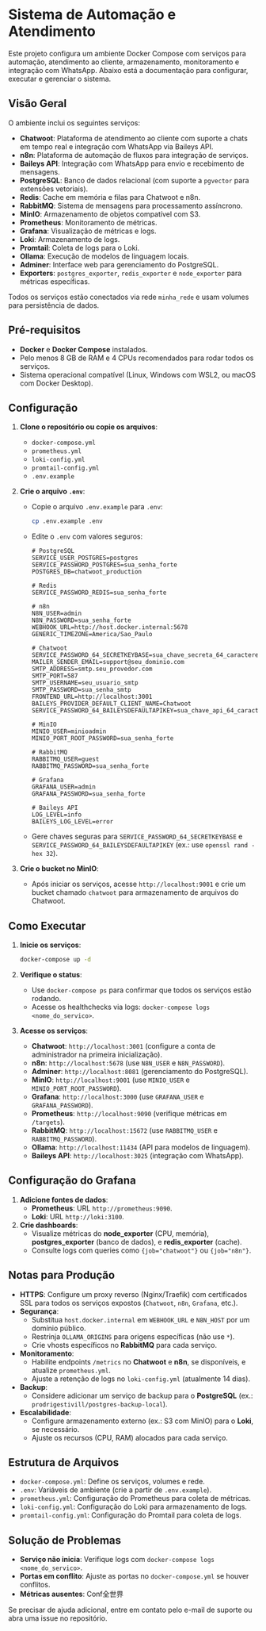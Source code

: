 # Sistema de Automação e Atendimento

Este projeto configura um ambiente Docker Compose com serviços para automação, atendimento ao cliente, armazenamento, monitoramento e integração com WhatsApp. Abaixo está a documentação para configurar, executar e gerenciar o sistema.

## Visão Geral

O ambiente inclui os seguintes serviços:
- **Chatwoot**: Plataforma de atendimento ao cliente com suporte a chats em tempo real e integração com WhatsApp via Baileys API.
- **n8n**: Plataforma de automação de fluxos para integração de serviços.
- **Baileys API**: Integração com WhatsApp para envio e recebimento de mensagens.
- **PostgreSQL**: Banco de dados relacional (com suporte a `pgvector` para extensões vetoriais).
- **Redis**: Cache em memória e filas para Chatwoot e n8n.
- **RabbitMQ**: Sistema de mensagens para processamento assíncrono.
- **MinIO**: Armazenamento de objetos compatível com S3.
- **Prometheus**: Monitoramento de métricas.
- **Grafana**: Visualização de métricas e logs.
- **Loki**: Armazenamento de logs.
- **Promtail**: Coleta de logs para o Loki.
- **Ollama**: Execução de modelos de linguagem locais.
- **Adminer**: Interface web para gerenciamento do PostgreSQL.
- **Exporters**: `postgres_exporter`, `redis_exporter` e `node_exporter` para métricas específicas.

Todos os serviços estão conectados via rede `minha_rede` e usam volumes para persistência de dados.

## Pré-requisitos

- **Docker** e **Docker Compose** instalados.
- Pelo menos 8 GB de RAM e 4 CPUs recomendados para rodar todos os serviços.
- Sistema operacional compatível (Linux, Windows com WSL2, ou macOS com Docker Desktop).

## Configuração

1. **Clone o repositório ou copie os arquivos**:
   - `docker-compose.yml`
   - `prometheus.yml`
   - `loki-config.yml`
   - `promtail-config.yml`
   - `.env.example`

2. **Crie o arquivo `.env`**:
   - Copie o arquivo `.env.example` para `.env`:
     ```bash
     cp .env.example .env
     ```
   - Edite o `.env` com valores seguros:
     ```env
     # PostgreSQL
     SERVICE_USER_POSTGRES=postgres
     SERVICE_PASSWORD_POSTGRES=sua_senha_forte
     POSTGRES_DB=chatwoot_production

     # Redis
     SERVICE_PASSWORD_REDIS=sua_senha_forte

     # n8n
     N8N_USER=admin
     N8N_PASSWORD=sua_senha_forte
     WEBHOOK_URL=http://host.docker.internal:5678
     GENERIC_TIMEZONE=America/Sao_Paulo

     # Chatwoot
     SERVICE_PASSWORD_64_SECRETKEYBASE=sua_chave_secreta_64_caracteres
     MAILER_SENDER_EMAIL=support@seu_dominio.com
     SMTP_ADDRESS=smtp.seu_provedor.com
     SMTP_PORT=587
     SMTP_USERNAME=seu_usuario_smtp
     SMTP_PASSWORD=sua_senha_smtp
     FRONTEND_URL=http://localhost:3001
     BAILEYS_PROVIDER_DEFAULT_CLIENT_NAME=Chatwoot
     SERVICE_PASSWORD_64_BAILEYSDEFAULTAPIKEY=sua_chave_api_64_caracteres

     # MinIO
     MINIO_USER=minioadmin
     MINIO_PORT_ROOT_PASSWORD=sua_senha_forte

     # RabbitMQ
     RABBITMQ_USER=guest
     RABBITMQ_PASSWORD=sua_senha_forte

     # Grafana
     GRAFANA_USER=admin
     GRAFANA_PASSWORD=sua_senha_forte

     # Baileys API
     LOG_LEVEL=info
     BAILEYS_LOG_LEVEL=error
     ```
   - Gere chaves seguras para `SERVICE_PASSWORD_64_SECRETKEYBASE` e `SERVICE_PASSWORD_64_BAILEYSDEFAULTAPIKEY` (ex.: use `openssl rand -hex 32`).

3. **Crie o bucket no MinIO**:
   - Após iniciar os serviços, acesse `http://localhost:9001` e crie um bucket chamado `chatwoot` para armazenamento de arquivos do Chatwoot.

## Como Executar

1. **Inicie os serviços**:
   ```bash
   docker-compose up -d
   ```

2. **Verifique o status**:
   - Use `docker-compose ps` para confirmar que todos os serviços estão rodando.
   - Acesse os healthchecks via logs: `docker-compose logs <nome_do_servico>`.

3. **Acesse os serviços**:
   - **Chatwoot**: `http://localhost:3001` (configure a conta de administrador na primeira inicialização).
   - **n8n**: `http://localhost:5678` (use `N8N_USER` e `N8N_PASSWORD`).
   - **Adminer**: `http://localhost:8081` (gerenciamento do PostgreSQL).
   - **MinIO**: `http://localhost:9001` (use `MINIO_USER` e `MINIO_PORT_ROOT_PASSWORD`).
   - **Grafana**: `http://localhost:3000` (use `GRAFANA_USER` e `GRAFANA_PASSWORD`).
   - **Prometheus**: `http://localhost:9090` (verifique métricas em `/targets`).
   - **RabbitMQ**: `http://localhost:15672` (use `RABBITMQ_USER` e `RABBITMQ_PASSWORD`).
   - **Ollama**: `http://localhost:11434` (API para modelos de linguagem).
   - **Baileys API**: `http://localhost:3025` (integração com WhatsApp).

## Configuração do Grafana

1. **Adicione fontes de dados**:
   - **Prometheus**: URL `http://prometheus:9090`.
   - **Loki**: URL `http://loki:3100`.
2. **Crie dashboards**:
   - Visualize métricas do **node_exporter** (CPU, memória), **postgres_exporter** (banco de dados), e **redis_exporter** (cache).
   - Consulte logs com queries como `{job="chatwoot"}` ou `{job="n8n"}`.

## Notas para Produção

- **HTTPS**: Configure um proxy reverso (Nginx/Traefik) com certificados SSL para todos os serviços expostos (`Chatwoot`, `n8n`, `Grafana`, etc.).
- **Segurança**:
  - Substitua `host.docker.internal` em `WEBHOOK_URL` e `N8N_HOST` por um domínio público.
  - Restrinja `OLLAMA_ORIGINS` para origens específicas (não use `*`).
  - Crie vhosts específicos no **RabbitMQ** para cada serviço.
- **Monitoramento**:
  - Habilite endpoints `/metrics` no **Chatwoot** e **n8n**, se disponíveis, e atualize `prometheus.yml`.
  - Ajuste a retenção de logs no `loki-config.yml` (atualmente 14 dias).
- **Backup**:
  - Considere adicionar um serviço de backup para o **PostgreSQL** (ex.: `prodrigestivill/postgres-backup-local`).
- **Escalabilidade**:
  - Configure armazenamento externo (ex.: S3 com MinIO) para o **Loki**, se necessário.
  - Ajuste os recursos (CPU, RAM) alocados para cada serviço.

## Estrutura de Arquivos

- `docker-compose.yml`: Define os serviços, volumes e rede.
- `.env`: Variáveis de ambiente (crie a partir de `.env.example`).
- `prometheus.yml`: Configuração do Prometheus para coleta de métricas.
- `loki-config.yml`: Configuração do Loki para armazenamento de logs.
- `promtail-config.yml`: Configuração do Promtail para coleta de logs.

## Solução de Problemas

- **Serviço não inicia**: Verifique logs com `docker-compose logs <nome_do_servico>`.
- **Portas em conflito**: Ajuste as portas no `docker-compose.yml` se houver conflitos.
- **Métricas ausentes**: Conf全世界

Se precisar de ajuda adicional, entre em contato pelo e-mail de suporte ou abra uma issue no repositório.
